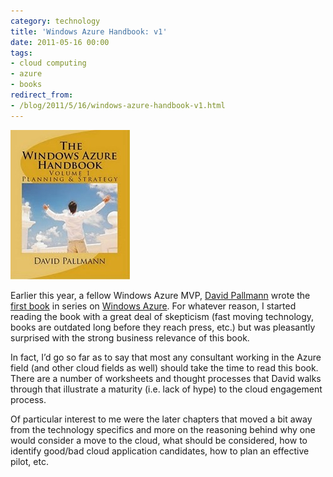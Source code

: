 ```yaml
---
category: technology
title: 'Windows Azure Handbook: v1'
date: 2011-05-16 00:00
tags:
- cloud computing
- azure
- books
redirect_from:
- /blog/2011/5/16/windows-azure-handbook-v1.html
---
```

<img alt='Azure Handbook' src='/images/azurehandbookv1.jpg' class='blogimage img-responsive'>

Earlier this year, a fellow Windows Azure MVP, [David Pallmann](http://davidpallmann.blogspot.com/#fbid=L90vC0lPHDa) wrote the [first book](http://azurehandbook.com/) in series on [Windows Azure](http://www.microsoft.com/windowsazure/). For whatever reason, I started reading the book with a great deal of skepticism (fast moving technology, books are outdated long before they reach press, etc.) but was pleasantly surprised with the strong business relevance of this book.

In fact, I’d go so far as to say that most any consultant working in the Azure field (and other cloud fields as well) should take the time to read this book. There are a number of worksheets and thought processes that David walks through that illustrate a maturity (i.e. lack of hype) to the cloud engagement process.

Of particular interest to me were the later chapters that moved a bit away from the technology specifics and more on the reasoning behind why one would consider a move to the cloud, what should be considered, how to identify good/bad cloud application candidates, how to plan an effective pilot, etc.
